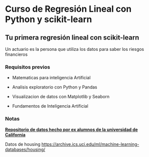# Curso de Regresión Lineal con Python y scikit-learn

## Tu primera regresión lineal con scikit-learn

Un actuario es la persona que utiliza los datos para saber los riesgos financieros

### Requisitos previos

- Matematicas para inteligencia Artificial

- Analisis exploratorio con Python y Pandas

- Visualizacion de datos con Matplotlib y Seaborn

- Fundamentos de Inteligencia Artificial

### Notas

[**Repositorio de datos hecho por ex alumnos de la universidad de California**](https://archive.ics.uci.edu/ml/index.php)

Datos de housing
https://archive.ics.uci.edu/ml/machine-learning-databases/housing/

